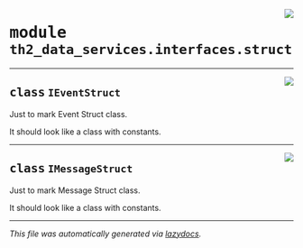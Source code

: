 <!-- markdownlint-disable -->

<a href="../../th2/data_services/interfaces/struct.py#L0"><img align="right" style="float:right;" src="https://img.shields.io/badge/-source-cccccc?style=flat-square"></a>

# <kbd>module</kbd> `th2_data_services.interfaces.struct`






---

<a href="../../th2/data_services/interfaces/struct.py#L17"><img align="right" style="float:right;" src="https://img.shields.io/badge/-source-cccccc?style=flat-square"></a>

## <kbd>class</kbd> `IEventStruct`
Just to mark Event Struct class.

It should look like a class with constants.





---

<a href="../../th2/data_services/interfaces/struct.py#L24"><img align="right" style="float:right;" src="https://img.shields.io/badge/-source-cccccc?style=flat-square"></a>

## <kbd>class</kbd> `IMessageStruct`
Just to mark Message Struct class.

It should look like a class with constants.







---

_This file was automatically generated via [lazydocs](https://github.com/ml-tooling/lazydocs)._

